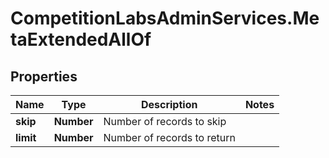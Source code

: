 # CompetitionLabsAdminServices.MetaExtendedAllOf

## Properties

Name | Type | Description | Notes
------------ | ------------- | ------------- | -------------
**skip** | **Number** | Number of records to skip | 
**limit** | **Number** | Number of records to return | 


